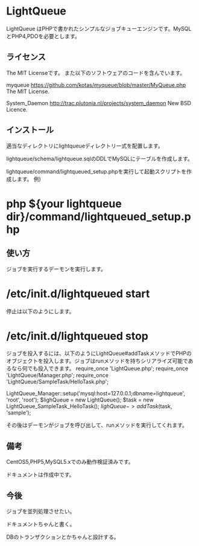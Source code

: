 # LightQueue

LightQueue はPHPで書かれたシンプルなジョブキューエンジンです。MySQLとPHP4,PDOを必要とします。


## ライセンス

The MIT Licenseです。
また以下のソフトウェアのコードを含んでいます。

myqueue
 https://github.com/kotas/myqueue/blob/master/MyQueue.php
 The MIT License.

System_Daemon
 http://trac.plutonia.nl/projects/system_daemon
 New BSD Licence.


## インストール
適当なディレクトリにlightqueueディレクトリ一式を配置します。

lightqueue/schema/lightqueue.sqlのDDLでMySQLにテーブルを作成します。

lightqueue/command/lightqueued_setup.phpを実行して起動スクリプトを作成します。
  例)
  # php ${your lightqueue dir}/command/lightqueued_setup.php

## 使い方

ジョブを実行するデーモンを実行します。
  # /etc/init.d/lightqueued start
  
停止は以下のようにします。
  # /etc/init.d/lightqueued stop
  
ジョブを投入するには、以下のようにLightQueue#addTaskメソッドでPHPのオブジェクトを投入します。ジョブはrunメソッドを持ちシリアライズ可能であるなら何でも投入できます。
 require_once 'LightQueue.php';
 require_once 'LightQueue/Manager.php';
 require_once 'LightQueue/SampleTask/HelloTask.php';
 
 LightQueue_Manager::setup('mysql:host=127.0.0.1;dbname=lightqueue', 'root', 'root');
 $lighQueue = new LightQueue();
 $task = new LightQueue_SampleTask_HelloTask();
 $lighQueue->addTask($task, 'sample');

その後はデーモンがジョブを呼び出して、runメソッドを実行してくれます。

## 備考
CentOS5,PHP5,MySQL5.xでのみ動作検証済みです。

ドキュメントは作成中です。

## 今後
ジョブを並列処理させたい。

ドキュメントちゃんと書く。

DBのトランザクションとかちゃんと設計する。

